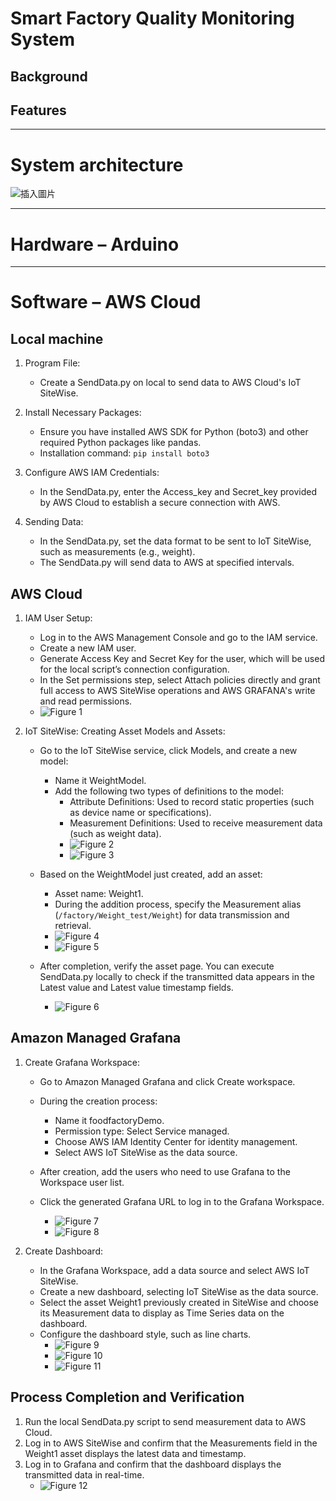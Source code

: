 # Smart Factory Quality Monitoring System

## Background
## Features

---

# System architecture
![插入圖片](https://github.com/iiot-4/Smart-Factory-Quality-Monitoring-System/blob/main/System%20Architecture.png)

---

# Hardware – Arduino

---

# Software – AWS Cloud

## Local machine

1. Program File:
   - Create a SendData.py on local to send data to AWS Cloud's IoT SiteWise.

2. Install Necessary Packages:
   - Ensure you have installed AWS SDK for Python (boto3) and other required Python packages like pandas.
   - Installation command: `pip install boto3`

3. Configure AWS IAM Credentials:
   - In the SendData.py, enter the Access_key and Secret_key provided by AWS Cloud to establish a secure connection with AWS.

4. Sending Data:
   - In the SendData.py, set the data format to be sent to IoT SiteWise, such as measurements (e.g., weight).
   - The SendData.py will send data to AWS at specified intervals.

## AWS Cloud

1. IAM User Setup:
   - Log in to the AWS Management Console and go to the IAM service.
   - Create a new IAM user.
   - Generate Access Key and Secret Key for the user, which will be used for the local script’s connection configuration.
   - In the Set permissions step, select Attach policies directly and grant full access to AWS SiteWise operations and AWS GRAFANA's write and read permissions.
   - ![Figure 1](https://github.com/iiot-4/Smart-Factory-Quality-Monitoring-System/blob/main/AWS%20Cloud/Fig%201.png)

2. IoT SiteWise: Creating Asset Models and Assets:
   - Go to the IoT SiteWise service, click Models, and create a new model:
     - Name it WeightModel.
     - Add the following two types of definitions to the model:
       - Attribute Definitions: Used to record static properties (such as device name or specifications).
       - Measurement Definitions: Used to receive measurement data (such as weight data).
       - ![Figure 2](https://github.com/iiot-4/Smart-Factory-Quality-Monitoring-System/blob/main/AWS%20Cloud/Fig%202.png)
       - ![Figure 3](https://github.com/iiot-4/Smart-Factory-Quality-Monitoring-System/blob/main/AWS%20Cloud/Fig%203.png)

   - Based on the WeightModel just created, add an asset:
     - Asset name: Weight1.
     - During the addition process, specify the Measurement alias (`/factory/Weight_test/Weight`) for data transmission and retrieval.
     - ![Figure 4](https://github.com/iiot-4/Smart-Factory-Quality-Monitoring-System/blob/main/AWS%20Cloud/Fig%204.png)
     - ![Figure 5](https://github.com/iiot-4/Smart-Factory-Quality-Monitoring-System/blob/main/AWS%20Cloud/Fig%205.png)

   - After completion, verify the asset page. You can execute SendData.py locally to check if the transmitted data appears in the Latest value and Latest value timestamp fields.
     - ![Figure 6](https://github.com/iiot-4/Smart-Factory-Quality-Monitoring-System/blob/main/AWS%20Cloud/Fig%206.png)

## Amazon Managed Grafana

1. Create Grafana Workspace:
   - Go to Amazon Managed Grafana and click Create workspace.
   - During the creation process:
     - Name it foodfactoryDemo.
     - Permission type: Select Service managed.
     - Choose AWS IAM Identity Center for identity management.
     - Select AWS IoT SiteWise as the data source.
     
   - After creation, add the users who need to use Grafana to the Workspace user list.
   - Click the generated Grafana URL to log in to the Grafana Workspace.
     - ![Figure 7](https://github.com/iiot-4/Smart-Factory-Quality-Monitoring-System/blob/main/AWS%20Cloud/Fig%207.png)
     - ![Figure 8](https://github.com/iiot-4/Smart-Factory-Quality-Monitoring-System/blob/main/AWS%20Cloud/Fig%208.png)

2. Create Dashboard:
   - In the Grafana Workspace, add a data source and select AWS IoT SiteWise.
   - Create a new dashboard, selecting IoT SiteWise as the data source.
   - Select the asset Weight1 previously created in SiteWise and choose its Measurement data to display as Time Series data on the dashboard.
   - Configure the dashboard style, such as line charts.
     - ![Figure 9](https://github.com/iiot-4/Smart-Factory-Quality-Monitoring-System/blob/main/AWS%20Cloud/Fig%209.png)
     - ![Figure 10](https://github.com/iiot-4/Smart-Factory-Quality-Monitoring-System/blob/main/AWS%20Cloud/Fig%2010.png)
     - ![Figure 11](https://github.com/iiot-4/Smart-Factory-Quality-Monitoring-System/blob/main/AWS%20Cloud/Fig%2011.png)

## Process Completion and Verification

1. Run the local SendData.py script to send measurement data to AWS Cloud.
2. Log in to AWS SiteWise and confirm that the Measurements field in the Weight1 asset displays the latest data and timestamp.
3. Log in to Grafana and confirm that the dashboard displays the transmitted data in real-time.
   - ![Figure 12](https://github.com/iiot-4/Smart-Factory-Quality-Monitoring-System/blob/main/AWS%20Cloud/Fig%2012.png)
